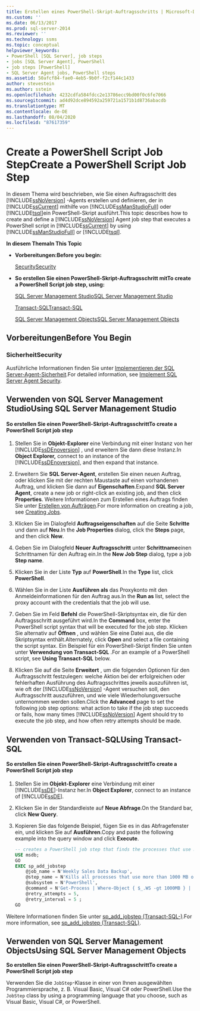 ```yaml
---
title: Erstellen eines PowerShell-Skript-Auftragsschritts | Microsoft-Dokumentation
ms.custom: ''
ms.date: 06/13/2017
ms.prod: sql-server-2014
ms.reviewer: ''
ms.technology: ssms
ms.topic: conceptual
helpviewer_keywords:
- PowerShell [SQL Server], job steps
- jobs [SQL Server Agent], PowerShell
- job steps [PowerShell]
- SQL Server Agent jobs, PowerShell steps
ms.assetid: 50afcf84-fae0-4eb5-9b0f-f2cf144c1433
author: stevestein
ms.author: sstein
ms.openlocfilehash: 4232cdfa584fdcc2e13786ecc9bd00f0c6fe7066
ms.sourcegitcommit: ad4d92dce894592a259721a1571b1d8736abacdb
ms.translationtype: MT
ms.contentlocale: de-DE
ms.lasthandoff: 08/04/2020
ms.locfileid: "87617359"
---
```

# <a name="create-a-powershell-script-job-step"></a><span data-ttu-id="c9929-102">Create a PowerShell Script Job Step</span><span class="sxs-lookup"><span data-stu-id="c9929-102">Create a PowerShell Script Job Step</span></span>
  <span data-ttu-id="c9929-103">In diesem Thema wird beschrieben, wie Sie einen Auftragsschritt des [!INCLUDE[ssNoVersion](../../includes/ssnoversion-md.md)] -Agents erstellen und definieren, der in [!INCLUDE[ssCurrent](../../includes/sscurrent-md.md)] mithilfe von [!INCLUDE[ssManStudioFull](../../includes/ssmanstudiofull-md.md)] oder [!INCLUDE[tsql](../../includes/tsql-md.md)]ein PowerShell-Skript ausführt.</span><span class="sxs-lookup"><span data-stu-id="c9929-103">This topic describes how to create and define a [!INCLUDE[ssNoVersion](../../includes/ssnoversion-md.md)] Agent job step that executes a PowerShell script in [!INCLUDE[ssCurrent](../../includes/sscurrent-md.md)] by using [!INCLUDE[ssManStudioFull](../../includes/ssmanstudiofull-md.md)] or [!INCLUDE[tsql](../../includes/tsql-md.md)].</span></span>  
  
 <span data-ttu-id="c9929-104">**In diesem Thema**</span><span class="sxs-lookup"><span data-stu-id="c9929-104">**In This Topic**</span></span>  
  
-   <span data-ttu-id="c9929-105">**Vorbereitungen:**</span><span class="sxs-lookup"><span data-stu-id="c9929-105">**Before you begin:**</span></span>  
  
     [<span data-ttu-id="c9929-106">Security</span><span class="sxs-lookup"><span data-stu-id="c9929-106">Security</span></span>](#Security)  
  
-   <span data-ttu-id="c9929-107">**So erstellen Sie einen PowerShell-Skript-Auftragsschritt mit**</span><span class="sxs-lookup"><span data-stu-id="c9929-107">**To create a PowerShell Script job step, using:**</span></span>  
  
     [<span data-ttu-id="c9929-108">SQL Server Management Studio</span><span class="sxs-lookup"><span data-stu-id="c9929-108">SQL Server Management Studio</span></span>](#SSMS)  
  
     [<span data-ttu-id="c9929-109">Transact-SQL</span><span class="sxs-lookup"><span data-stu-id="c9929-109">Transact-SQL</span></span>](#TSQL)  
  
     [<span data-ttu-id="c9929-110">SQL Server Management Objects</span><span class="sxs-lookup"><span data-stu-id="c9929-110">SQL Server Management Objects</span></span>](#SMO)  
  
##  <a name="before-you-begin"></a><a name="BeforeYouBegin"></a> <span data-ttu-id="c9929-111">Vorbereitungen</span><span class="sxs-lookup"><span data-stu-id="c9929-111">Before You Begin</span></span>  
  
###  <a name="security"></a><a name="Security"></a> <span data-ttu-id="c9929-112">Sicherheit</span><span class="sxs-lookup"><span data-stu-id="c9929-112">Security</span></span>  
 <span data-ttu-id="c9929-113">Ausführliche Informationen finden Sie unter [Implementieren der SQL Server-Agent-Sicherheit](implement-sql-server-agent-security.md).</span><span class="sxs-lookup"><span data-stu-id="c9929-113">For detailed information, see [Implement SQL Server Agent Security](implement-sql-server-agent-security.md).</span></span>  
  
##  <a name="using-sql-server-management-studio"></a><a name="SSMS"></a> <span data-ttu-id="c9929-114">Verwenden von SQL Server Management Studio</span><span class="sxs-lookup"><span data-stu-id="c9929-114">Using SQL Server Management Studio</span></span>  
  
#### <a name="to-create-a-powershell-script-job-step"></a><span data-ttu-id="c9929-115">So erstellen Sie einen PowerShell-Skript-Auftragsschritt</span><span class="sxs-lookup"><span data-stu-id="c9929-115">To create a PowerShell Script job step</span></span>  
  
1.  <span data-ttu-id="c9929-116">Stellen Sie in **Objekt-Explorer** eine Verbindung mit einer Instanz von her [!INCLUDE[ssDEnoversion](../../includes/ssdenoversion-md.md)] , und erweitern Sie dann diese Instanz.</span><span class="sxs-lookup"><span data-stu-id="c9929-116">In **Object Explorer,** connect to an instance of the [!INCLUDE[ssDEnoversion](../../includes/ssdenoversion-md.md)], and then expand that instance.</span></span>  
  
2.  <span data-ttu-id="c9929-117">Erweitern Sie **SQL Server-Agent**, erstellen Sie einen neuen Auftrag, oder klicken Sie mit der rechten Maustaste auf einen vorhandenen Auftrag, und klicken Sie dann auf **Eigenschaften**.</span><span class="sxs-lookup"><span data-stu-id="c9929-117">Expand **SQL Server Agent**, create a new job or right-click an existing job, and then click **Properties**.</span></span> <span data-ttu-id="c9929-118">Weitere Informationen zum Erstellen eines Auftrags finden Sie unter [Erstellen von Aufträgen](create-jobs.md).</span><span class="sxs-lookup"><span data-stu-id="c9929-118">For more information on creating a job, see [Creating Jobs](create-jobs.md).</span></span>  
  
3.  <span data-ttu-id="c9929-119">Klicken Sie im Dialogfeld **Auftragseigenschaften** auf die Seite **Schritte** und dann auf **Neu**.</span><span class="sxs-lookup"><span data-stu-id="c9929-119">In the **Job Properties** dialog, click the **Steps** page, and then click **New**.</span></span>  
  
4.  <span data-ttu-id="c9929-120">Geben Sie im Dialogfeld **Neuer Auftragsschritt** unter **Schrittname**einen Schrittnamen für den Auftrag ein.</span><span class="sxs-lookup"><span data-stu-id="c9929-120">In the **New Job Step** dialog, type a job **Step name**.</span></span>  
  
5.  <span data-ttu-id="c9929-121">Klicken Sie in der Liste **Typ** auf **PowerShell**.</span><span class="sxs-lookup"><span data-stu-id="c9929-121">In the **Type** list, click **PowerShell**.</span></span>  
  
6.  <span data-ttu-id="c9929-122">Wählen Sie in der Liste **Ausführen als** das Proxykonto mit den Anmeldeinformationen für den Auftrag aus.</span><span class="sxs-lookup"><span data-stu-id="c9929-122">In the **Run as** list, select the proxy account with the credentials that the job will use.</span></span>  
  
7.  <span data-ttu-id="c9929-123">Geben Sie im Feld **Befehl** die PowerShell-Skriptsyntax ein, die für den Auftragsschritt ausgeführt wird.</span><span class="sxs-lookup"><span data-stu-id="c9929-123">In the **Command** box, enter the PowerShell script syntax that will be executed for the job step.</span></span> <span data-ttu-id="c9929-124">Klicken Sie alternativ auf **Öffnen** , und wählen Sie eine Datei aus, die die Skriptsyntax enthält.</span><span class="sxs-lookup"><span data-stu-id="c9929-124">Alternately, click **Open** and select a file containing the script syntax.</span></span> <span data-ttu-id="c9929-125">Ein Beispiel für ein PowerShell-Skript finden Sie unten unter **Verwendung von Transact-SQL** .</span><span class="sxs-lookup"><span data-stu-id="c9929-125">For an example of a PowerShell script, see **Using Transact-SQL** below.</span></span>  
  
8.  <span data-ttu-id="c9929-126">Klicken Sie auf die Seite **Erweitert** , um die folgenden Optionen für den Auftragsschritt festzulegen: welche Aktion bei der erfolgreichen oder fehlerhaften Ausführung des Auftragsschrittes jeweils auszuführen ist, wie oft der [!INCLUDE[ssNoVersion](../../includes/ssnoversion-md.md)] -Agent versuchen soll, den Auftragsschritt auszuführen, und wie viele Wiederholungsversuche unternommen werden sollen.</span><span class="sxs-lookup"><span data-stu-id="c9929-126">Click the **Advanced** page to set the following job step options: what action to take if the job step succeeds or fails, how many times [!INCLUDE[ssNoVersion](../../includes/ssnoversion-md.md)] Agent should try to execute the job step, and how often retry attempts should be made.</span></span>  
  
##  <a name="using-transact-sql"></a><a name="TSQL"></a> <span data-ttu-id="c9929-127">Verwenden von Transact-SQL</span><span class="sxs-lookup"><span data-stu-id="c9929-127">Using Transact-SQL</span></span>  
  
#### <a name="to-create-a-powershell-script-job-step"></a><span data-ttu-id="c9929-128">So erstellen Sie einen PowerShell-Skript-Auftragsschritt</span><span class="sxs-lookup"><span data-stu-id="c9929-128">To create a PowerShell Script job step</span></span>  
  
1.  <span data-ttu-id="c9929-129">Stellen Sie im **Objekt-Explorer** eine Verbindung mit einer [!INCLUDE[ssDE](../../includes/ssde-md.md)]-Instanz her.</span><span class="sxs-lookup"><span data-stu-id="c9929-129">In **Object Explorer**, connect to an instance of [!INCLUDE[ssDE](../../includes/ssde-md.md)].</span></span>  
  
2.  <span data-ttu-id="c9929-130">Klicken Sie in der Standardleiste auf **Neue Abfrage**.</span><span class="sxs-lookup"><span data-stu-id="c9929-130">On the Standard bar, click **New Query**.</span></span>  
  
3.  <span data-ttu-id="c9929-131">Kopieren Sie das folgende Beispiel, fügen Sie es in das Abfragefenster ein, und klicken Sie auf **Ausführen**.</span><span class="sxs-lookup"><span data-stu-id="c9929-131">Copy and paste the following example into the query window and click **Execute**.</span></span>  
  
    ```sql
    -- creates a PowerShell job step that finds the processes that use more than 1000 MB of memory and kills them  
    USE msdb;  
    GO  
    EXEC sp_add_jobstep  
        @job_name = N'Weekly Sales Data Backup',  
        @step_name = N'Kills all processes that use more than 1000 MB of memory',  
        @subsystem = N'PowerShell',  
        @command = N'Get-Process | Where-Object { $_.WS -gt 1000MB } | Stop-Process',   
        @retry_attempts = 5,  
        @retry_interval = 5 ;  
    GO  
    ```  
  
 <span data-ttu-id="c9929-132">Weitere Informationen finden Sie unter [sp_add_jobstep &#40;Transact-SQL-&#41;](/sql/relational-databases/system-stored-procedures/sp-add-jobstep-transact-sql).</span><span class="sxs-lookup"><span data-stu-id="c9929-132">For more information, see [sp_add_jobstep &#40;Transact-SQL&#41;](/sql/relational-databases/system-stored-procedures/sp-add-jobstep-transact-sql).</span></span>  
  
##  <a name="using-sql-server-management-objects"></a><a name="SMO"></a><span data-ttu-id="c9929-133">Verwenden von SQL Server Management Objects</span><span class="sxs-lookup"><span data-stu-id="c9929-133">Using SQL Server Management Objects</span></span>  
 <span data-ttu-id="c9929-134">**So erstellen Sie einen PowerShell-Skript-Auftragsschritt**</span><span class="sxs-lookup"><span data-stu-id="c9929-134">**To create a PowerShell Script job step**</span></span>  
  
 <span data-ttu-id="c9929-135">Verwenden Sie die `JobStep`-Klasse in einer von Ihnen ausgewählten Programmiersprache, z. B. Visual Basic, Visual C# oder PowerShell.</span><span class="sxs-lookup"><span data-stu-id="c9929-135">Use the `JobStep` class by using a programming language that you choose, such as Visual Basic, Visual C#, or PowerShell.</span></span>  
